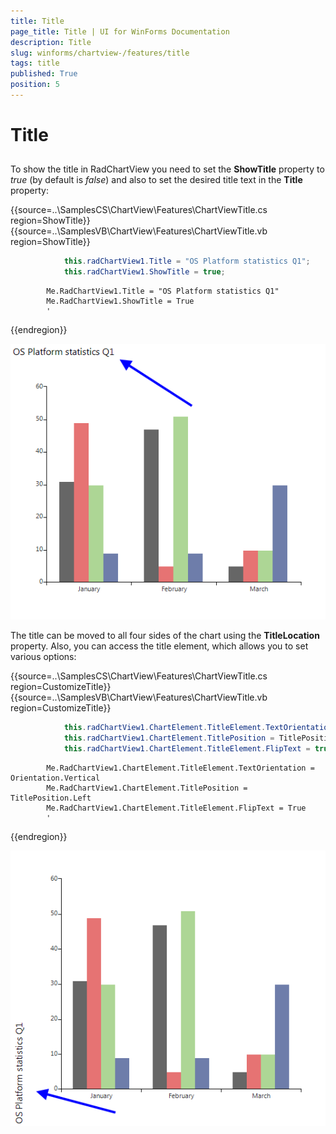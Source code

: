 ```yaml
---
title: Title
page_title: Title | UI for WinForms Documentation
description: Title
slug: winforms/chartview-/features/title
tags: title
published: True
position: 5
---
```


# Title



## 

To show the title in RadChartView you need to set the __ShowTitle__ property to *true* (by default is *false*) and also to set the desired title text in the __Title__ property: 


{{source=..\SamplesCS\ChartView\Features\ChartViewTitle.cs region=ShowTitle}} 
{{source=..\SamplesVB\ChartView\Features\ChartViewTitle.vb region=ShowTitle}} 

````C#
            this.radChartView1.Title = "OS Platform statistics Q1";
            this.radChartView1.ShowTitle = true;
````
````VB.NET
        Me.RadChartView1.Title = "OS Platform statistics Q1"
        Me.RadChartView1.ShowTitle = True
        '
````

{{endregion}} 


![chartview-features-title 001](images/chartview-features-title001.png)

The title can be moved to all four sides of the chart using the __TitleLocation__ property. Also, you can access the title element, which allows you to set various options: 

{{source=..\SamplesCS\ChartView\Features\ChartViewTitle.cs region=CustomizeTitle}} 
{{source=..\SamplesVB\ChartView\Features\ChartViewTitle.vb region=CustomizeTitle}} 

````C#
            this.radChartView1.ChartElement.TitleElement.TextOrientation = Orientation.Vertical;
            this.radChartView1.ChartElement.TitlePosition = TitlePosition.Left;
            this.radChartView1.ChartElement.TitleElement.FlipText = true;
````
````VB.NET
        Me.RadChartView1.ChartElement.TitleElement.TextOrientation = Orientation.Vertical
        Me.RadChartView1.ChartElement.TitlePosition = TitlePosition.Left
        Me.RadChartView1.ChartElement.TitleElement.FlipText = True
        '
````

{{endregion}} 


![chartview-features-title 002](images/chartview-features-title002.png)
